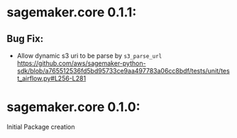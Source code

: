 # sagemaker.core 0.1.1:
## Bug Fix:
- Allow dynamic s3 uri to be parse by `s3_parse_url` https://github.com/aws/sagemaker-python-sdk/blob/a765512536fd5bd95733ce9aa497783a06cc8bdf/tests/unit/test_airflow.py#L256-L281

# sagemaker.core 0.1.0:

Initial Package creation
